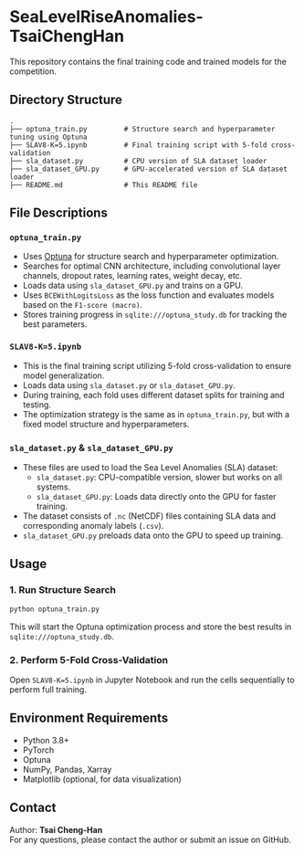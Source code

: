 # SeaLevelRiseAnomalies-TsaiChengHan

This repository contains the final training code and trained models for the competition.

## Directory Structure

```
.
├── optuna_train.py         # Structure search and hyperparameter tuning using Optuna
├── SLAV8-K=5.ipynb         # Final training script with 5-fold cross-validation
├── sla_dataset.py          # CPU version of SLA dataset loader
├── sla_dataset_GPU.py      # GPU-accelerated version of SLA dataset loader
├── README.md               # This README file
```

## File Descriptions

### `optuna_train.py`
- Uses [Optuna](https://optuna.org/) for structure search and hyperparameter optimization.
- Searches for optimal CNN architecture, including convolutional layer channels, dropout rates, learning rates, weight decay, etc.
- Loads data using `sla_dataset_GPU.py` and trains on a GPU.
- Uses `BCEWithLogitsLoss` as the loss function and evaluates models based on the `F1-score (macro)`.
- Stores training progress in `sqlite:///optuna_study.db` for tracking the best parameters.

### `SLAV8-K=5.ipynb`
- This is the final training script utilizing 5-fold cross-validation to ensure model generalization.
- Loads data using `sla_dataset.py` or `sla_dataset_GPU.py`.
- During training, each fold uses different dataset splits for training and testing.
- The optimization strategy is the same as in `optuna_train.py`, but with a fixed model structure and hyperparameters.

### `sla_dataset.py` & `sla_dataset_GPU.py`
- These files are used to load the Sea Level Anomalies (SLA) dataset:
  - `sla_dataset.py`: CPU-compatible version, slower but works on all systems.
  - `sla_dataset_GPU.py`: Loads data directly onto the GPU for faster training.
- The dataset consists of `.nc` (NetCDF) files containing SLA data and corresponding anomaly labels (`.csv`).
- `sla_dataset_GPU.py` preloads data onto the GPU to speed up training.

## Usage

### 1. Run Structure Search
```bash
python optuna_train.py
```
This will start the Optuna optimization process and store the best results in `sqlite:///optuna_study.db`.

### 2. Perform 5-Fold Cross-Validation
Open `SLAV8-K=5.ipynb` in Jupyter Notebook and run the cells sequentially to perform full training.

## Environment Requirements
- Python 3.8+
- PyTorch
- Optuna
- NumPy, Pandas, Xarray
- Matplotlib (optional, for data visualization)

## Contact
Author: **Tsai Cheng-Han**  
For any questions, please contact the author or submit an issue on GitHub.
